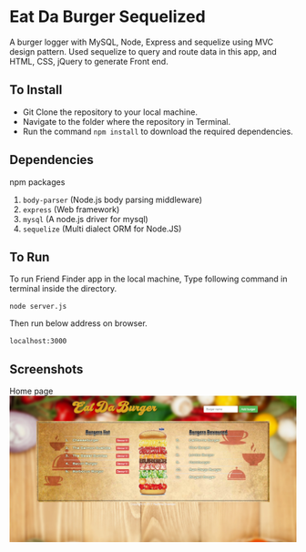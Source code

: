 # Eat Da Burger Sequelized

A burger logger with MySQL, Node, Express and sequelize using MVC design pattern. Used sequelize to query and route data in this app, and HTML, CSS, jQuery to generate Front end.

## To Install
* Git Clone the repository to your local machine.
* Navigate to the folder where the repository in Terminal.
* Run the command `npm install` to download the required dependencies.

## Dependencies
npm packages
1. `body-parser` (Node.js body parsing middleware)
1. `express` (Web framework)
1. `mysql` (A node.js driver for mysql)
1. `sequelize` (Multi dialect ORM for Node.JS)

## To Run

To run Friend Finder app in the local machine, Type following command in terminal inside the directory.

	node server.js
    
Then run below address on browser.
	
	localhost:3000

## Screenshots

Home page
![home-page](/screenshots/eat-da-burger-home.png?raw=true)
